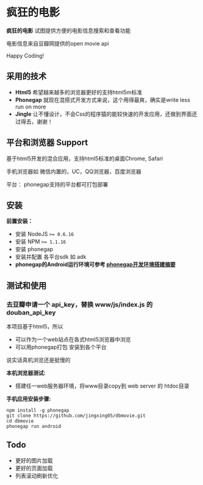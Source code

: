 # 疯狂的电影

**疯狂的电影** 试图提供方便的电影信息搜索和查看功能

电影信息来自豆瓣网提供的open movie api

Happy Coding!

## 采用的技术

  * **Html5** 希望越来越多的浏览器更好的支持html5m标准
  * **Phonegap** 就现在混搭式开发方式来说，这个用得最爽，确实是write less run on more
  * **Jingle** 让不懂设计，不会Css的程序猿的能较快速的开发应用，还做到界面还过得去，谢谢！

## 平台和浏览器 Support

基于html5开发的混合应用，支持html5标准的桌面Chrome, Safari

手机浏览器如 微信内置的，UC，QQ浏览器，百度浏览器

平台： phonegap支持的平台都可打包部署

## 安装

**前置安装：**

  * 安装 NodeJS `>= 0.6.16`
  * 安装 NPM `>= 1.1.16`
  * 安装 phonegap
  * 安装并配置 各平台sdk 如 adk
  * **phonegap的Android运行环境可参考 [phonegap开发环境搭建摘要][1]**

## 测试和使用

### 去豆瓣申请一个 api_key，替换 www/js/index.js 的douban\_api\_key

 本项目基于html5，所以

 * 可以作为一个web站点在各式html5浏览器中浏览
 * 可以用phonegap打包 安装到各个平台
 
说实话真机浏览还是挺慢的

**本机浏览器测试:**

  * 搭建任一web服务器环境，将www目录copy到 web server 的 htdoc目录

**手机应用安装步骤:**


    npm install -g phonegap 
    git clone https://github.com/jingxing05/dbmovie.git
    cd dbmovie
    phonegap run android


## Todo
* 更好的图片加载
* 更好的页面加载
* 列表滚动刷新优化

[1]:http://my.oschina.net/jingxing05/blog/265126 'android'